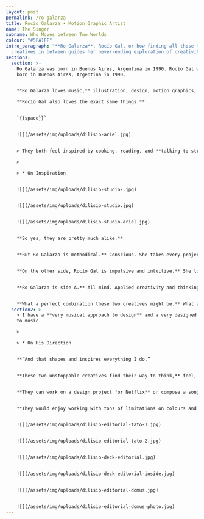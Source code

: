 ```yaml
---
layout: post
permalink: /ro-galarza
title: Rocio Galarza • Motion Graphic Artist
name: The Singer
subname: Who Moves between Two Worlds
colour: "#5FA1FF"
intro_paragraph: "**Ro Galarza**, Rocío Gal, or how finding all those talented
  creatives in between guides her never-ending exploration of creativity."
sections:
  section: >-
    Ro Galarza was born in Buenos Aires, Argentina in 1990. Rocío Gal was also
    born in Buenos Aires, Argentina in 1990. 


    **Ro Galarza loves music,** illustration, design, motion graphics, and working with colleagues and friends on different projects.  

    **Rocío Gal also loves the exact same things.**


    `{{space}}`


    ![](/assets/img/uploads/dilisio-ariel.jpg)


    > They both feel inspired by cooking, reading, and **talking to strangers on the street**.

    >

    > * On Inspiration


    ![](/assets/img/uploads/dilisio-studio-.jpg)


    ![](/assets/img/uploads/dilisio-studio.jpg)


    ![](/assets/img/uploads/dilisio-studio-ariel.jpg)


    **So yes, they are pretty much alike.**


    **But Ro Galarza is methodical.** Conscious. She takes every project to the pixel-perfect level.


    **On the other side, Rocío Gal is impulsive and intuitive.** She loves experimenting and doesn't care for perfection at all.


    **Ro Galarza is side A.** All mind. Applied creativity and thinking. Rocío Gal is side B. All heart. Pure passion and no consequences.


    **What a perfect combination these two creatives might be.** What a perfect combination, they are.
  section2: >-
    > I have a **very musical approach to design** and a very designed approach
    to music.

    >

    > * On His Direction


    **“And that shapes and inspires everything I do.”  


    **These two unstoppable creatives find their way to think,** feel, create and live together. They share their desk, their musical instruments, and their skin. 


    **They can work on a design project for Netflix** or compose a song about fire and anxiety.   


    **They would enjoy working with tons of limitations on colours and shapes** to create a motion film to present Museo Moderno of Buenos Aires’s new font.


    ![](/assets/img/uploads/dilisio-editorial-tato-1.jpg)


    ![](/assets/img/uploads/dilisio-editorial-tato-2.jpg)


    ![](/assets/img/uploads/dilisio-deck-editorial.jpg)


    ![](/assets/img/uploads/dilisio-deck-editorial-inside.jpg)


    ![](/assets/img/uploads/dilisio-editorial-domus.jpg)


    ![](/assets/img/uploads/dilisio-editorial-domus-photo.jpg)
---
```

